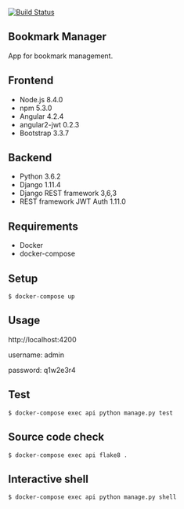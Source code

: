 [![Build Status](https://travis-ci.org/fellipecastro/bookmark-manager.svg?branch=master)](https://travis-ci.org/fellipecastro/bookmark-manager)

**Bookmark Manager**
----
  App for bookmark management.
  
## Frontend

* Node.js 8.4.0
* npm 5.3.0
* Angular 4.2.4
* angular2-jwt 0.2.3
* Bootstrap 3.3.7

## Backend

* Python 3.6.2
* Django 1.11.4
* Django REST framework 3,6,3
* REST framework JWT Auth 1.11.0

## Requirements

* Docker
* docker-compose

## Setup

  ```$ docker-compose up```

## Usage

  http://localhost:4200
  
  username: admin
  
  password: q1w2e3r4

## Test

  ```$ docker-compose exec api python manage.py test```

## Source code check

  ```$ docker-compose exec api flake8 .```

## Interactive shell

  ```$ docker-compose exec api python manage.py shell```
